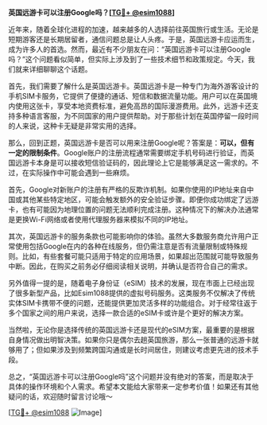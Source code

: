 **英国远游卡可以注册Google吗？[[TG💪+ @esim1088](https://t.me/s/esim1088)]**

近年来，随着全球化进程的加速，越来越多的人选择前往英国旅行或生活。无论是短期游客还是长期居留者，通信问题总是让人头疼。于是，英国远游卡应运而生，成为许多人的首选。然而，最近有不少朋友在问：“英国远游卡可以注册Google吗？”这个问题看似简单，但实际上涉及到了一些技术细节和政策规定。今天，我们就来详细聊聊这个话题。

首先，我们需要了解什么是英国远游卡。英国远游卡是一种专门为海外游客设计的手机SIM卡服务，它提供了便捷的通话、短信和数据流量功能。用户可以在英国境内使用这张卡，享受本地资费标准，避免高昂的国际漫游费用。此外，远游卡还支持多种语言客服，为不同国家的用户提供帮助。对于那些计划在英国停留一段时间的人来说，这种卡无疑是非常实用的选择。

那么，回到正题，英国远游卡是否可以用来注册Google呢？答案是：**可以，但有一定的限制条件**。Google账户的注册流程通常需要绑定手机号码进行验证，而英国远游卡本身是可以接收短信验证码的，因此理论上它是能够满足这一需求的。不过，在实际操作中可能会遇到一些麻烦。

首先，Google对新账户的注册有严格的反欺诈机制。如果你使用的IP地址来自中国或其他某些特定地区，可能会触发额外的安全验证步骤。即便你成功绑定了远游卡，也有可能因为地理位置的问题无法顺利完成注册。这种情况下的解决办法通常是更换Wi-Fi网络或者使用代理服务器来模拟不同的IP地址。

其次，英国远游卡的服务条款也可能影响你的体验。虽然大多数服务商允许用户正常使用包括Google在内的各种在线服务，但仍需注意是否有流量限制或特殊规则。比如，有些套餐可能只适用于特定的应用场景，如果超出范围就可能导致服务中断。因此，在购买之前务必仔细阅读相关说明，并确认是否符合自己的需求。

另外值得一提的是，随着电子身份证（eSIM）技术的发展，现在市面上已经出现了很多新型产品，比如Esim1088提供的虚拟号码服务。这类服务不仅解决了传统实体SIM卡携带不便的问题，还能提供更加灵活多样的功能组合。对于经常往返于多个国家之间的用户来说，选择一款合适的eSIM卡或许是个更好的解决方案。

当然啦，无论你是选择传统的英国远游卡还是现代的eSIM方案，最重要的是根据自身情况做出明智决策。如果你只是偶尔去趟英国旅游，那么一张普通的远游卡就够用了；但如果涉及到频繁跨国沟通或是长时间居住，则建议考虑更先进的技术手段。

总之，“英国远游卡可以注册Google吗”这个问题并没有绝对的答案，而是取决于具体的操作环境和个人需求。希望本文能给大家带来一定参考价值！如果还有其他疑问的话，欢迎随时留言讨论哦～ 

[[TG💪+ @esim1088](https://t.me/s/esim1088) ![Image](https://i.postimg.cc/4NQfJmqS/Snipaste-2025-05-13-00-14-12.png)]